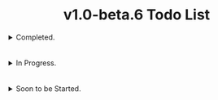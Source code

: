 # <div align="center">v1.0-beta.6 Todo List</div>

<details>
  <summary>Completed.</summary>
  <br></br>
  
- [x] Fix the error messages for reading and parsing manifest xml data when building standalone payloads.
#
- [x] Update the AhMyth Client & Server to be able to fetch both Inbox and Outbox/Sent SMS's instead of just Inbox SMS's.
#
- [x] Update the AhMyth Client & Server so users are able to Download Directories as well as large files without disconnection.
<br></br>
#

- [x] Add Java 21 Support for Building and Decompiling.
<br></br>
#

- [x] Fixed wrongly printed version string in the `"Wrong Java Version Installed, Detected <java version>` error.
<br></br>
#

- [x] Update the Binding feature to clean up and remove decompiled application folders when building & signing is successful and if errors are thrown during binding.
<br></br>
#

- [x] Update AhMyth to use a higher supported version of electron.
<br></br>
#

- [x] Add a switch to Change from Light theme to Dark Theme.
> thank you so much [mbarekTrismegistus (HermesThemes)](https://github.com/mbarekTrismegistus)
<br></br>
#

- [x] Update the Binding Features to set the name of the original apk we are binding to, as the name for the output payload when its being built.
<br></br>
#
</details>
<br></br>

<details>
  <summary>In Progress.</summary>
  <br>

- [ ] Add access to a new Settings Menu tab via the click of a ⚙️ icon in the main GUI to allow users to do the following:

  - Set a Custom Output Directory for built payloads
  - Enable/Disable hardware acceleration for the AhMyth Server
> In Progress.
<br></br>
#

- [ ] Add Client Updates from [HiddenPirates](https://github.com/HiddenPirates) for Standalone Payloads.
> In Progress.
<br></br>
#

- [ ] Build a seperate API 16 to API 22 Compatible bare bones payload with no resources, values (excpet for *String.xml* containing the apps name), etc etc, for Binding to applications, this will payload will only work for Android 4.1 upto Android 5.1.
>> The SDK modification function I added for Activity based binding a while back, will allow this payload to work on SOME modern devices but not all of them, only because its a dirty workaround, and dirty workarounds while they work sometimes, they present problems other times.
>
> In Progress.
<br></br>
#

</details>
<br></br>

<details>
  <summary>Soon to be Started.</summary>
  <br>

- [ ] Add Storage Access to the Victim's SD Card for API 16 (Android 4.1) through API 22 (Android 5.1)
<br></br>
#

- [ ] Fix *xml2js* bug with the `modifyManifest` function that happens when modifying certain *AndroidManifest.xml* files.
<br></br>
#

- [ ] Add *minify, multidex and proguard* for the API 16 through API 22 Standalone Client and the API 16 through API 22 compatible Binding Client.
<br></br>
#

- [ ] Update the *Multiport Listener* to disconnect from specific clients on specific ports, instead of all clients on specific ports.
<br></br>
#
</details>
